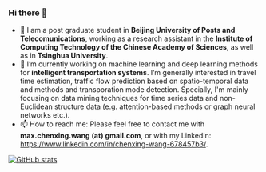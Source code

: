 ### Hi there 👋

- 💼 I am a post graduate student in **Beijing University of Posts and Telecomunications**, working as a research assistant in the **Institute of Computing Technology of the Chinese Academy of Sciences**, as well as in **Tsinghua University**.
- 🔭 I’m currently working on machine learning and deep learning methods for **intelligent transportation systems**. I’m generally interested in travel time estimation, traffic flow prediction based on spatio-temporal data and methods and transporation mode detection. Specially, I'm mainly focusing on data mining techniques for time series data and non-Euclidean structure data (e.g. attention-based methods or graph neural networks etc.).
- 📫 How to reach me: Please feel free to contact me with **max.chenxing.wang (at) gmail.com**, or with my LinkedIn: https://www.linkedin.com/in/chenxing-wang-678457b3/.

[![GitHub stats](https://github-readme-stats.vercel.app/api?username=morningstarwang)](https://github.com/anuraghazra/github-readme-stats)

